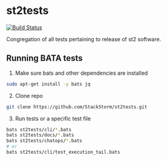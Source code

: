# st2tests

[![Build Status](https://circleci.com/gh/StackStorm/st2tests/tree/master.svg?style=shield)](https://circleci.com/gh/StackStorm/st2tests)

Congregation of all tests pertaining to release of st2 software.

## Running BATA tests

1. Make sure bats and other dependencies are installed

```bash
sudo apt-get install -y bats jq
```

2. Clone repo

```bash
git clone https://github.com/StackStorm/st2tests.git
```

3. Run tests or a specific test file

```bash
bats st2tests/cli/*.bats
bats st2tests/docs/*.bats
bats st2tests/chatops/*.bats
# or
bats st2tests/cli/test_execution_tail.bats
```
